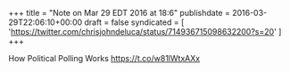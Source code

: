 +++
title = "Note on Mar 29 EDT 2016 at 18:6"
publishdate = 2016-03-29T22:06:10+00:00
draft = false
syndicated = [ 'https://twitter.com/chrisjohndeluca/status/714936715098632200?s=20' ]
+++

How Political Polling Works https://t.co/w81lWtxAXx
